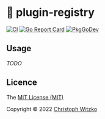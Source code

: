# :electric_plug: plugin-registry
[![CI](https://github.com/go-semantic-release/plugin-registry/workflows/CI/badge.svg?branch=main)](https://github.com/go-semantic-release/plugin-registry/actions?query=workflow%3ACI+branch%3Amain)
[![Go Report Card](https://goreportcard.com/badge/github.com/go-semantic-release/plugin-registry)](https://goreportcard.com/report/github.com/go-semantic-release/plugin-registry)
[![PkgGoDev](https://pkg.go.dev/badge/github.com/go-semantic-release/plugin-registry)](https://pkg.go.dev/github.com/go-semantic-release/plugin-registry)

## Usage
*TODO*

## Licence

The [MIT License (MIT)](http://opensource.org/licenses/MIT)

Copyright © 2022 [Christoph Witzko](https://twitter.com/christophwitzko)
